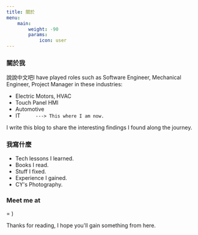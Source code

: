 ```yaml
---
title: 關於
menu:
    main: 
        weight: -90
        params:
            icon: user
---
```


### 關於我

說說中文吧I have played roles such as Software Engineer, Mechanical Engineer, Project Manager in these industries:
* Electric Motors, HVAC
* Touch Panel HMI
* Automotive
* IT  `     ---> This where I am now.`

I write this blog to share the interesting findings I found along the journey. 

### 我寫什麼 

* Tech lessons I learned.
* Books I read.
* Stuff I fixed.
* Experience I gained.
* CY's Photography.

### Meet me at

= )

Thanks for reading, I hope you'll gain something from here.